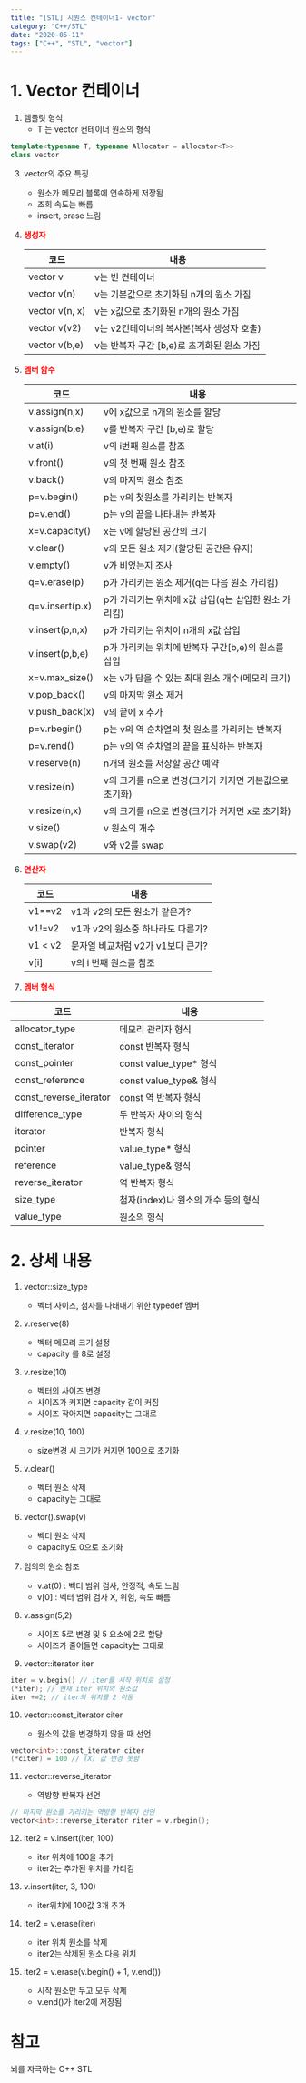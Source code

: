 ```yaml
---
title: "[STL] 시퀀스 컨테이너1- vector"
category: "C++/STL"
date: "2020-05-11"
tags: ["C++", "STL", "vector"]
---
```


# 1. Vector 컨테이너

1. 템플릿 형식
   - T 는 vector 컨테이너 원소의 형식

```cpp
template<typename T, typename Allocator = allocator<T>>
class vector
```

3. vector의 주요 특징

   - 원소가 메모리 블록에 연속하게 저장됨
   - 조회 속도는 빠름
   - insert, erase 느림

4. **<span style="color:red">생성자</span>**

   | 코드           | 내용                                       |
   | -------------- | ------------------------------------------ |
   | vector v       | v는 빈 컨테이너                            |
   | vector v(n)    | v는 기본값으로 초기화된 n개의 원소 가짐    |
   | vector v(n, x) | v는 x값으로 초기화된 n개의 원소 가짐       |
   | vector v(v2)   | v는 v2컨테이너의 복사본(복사 생성자 호출)  |
   | vector v(b,e)  | v는 반복자 구간 [b,e)로 초기화된 원소 가짐 |

5. **<span style="color:red">멤버 함수</span>**

   | 코드            | 내용                                                   |
   | --------------- | ------------------------------------------------------ |
   | v.assign(n,x)   | v에 x값으로 n개의 원소를 할당                          |
   | v.assign(b,e)   | v를 반복자 구간 [b,e)로 할당                           |
   | v.at(i)         | v의 i번째 원소를 참조                                  |
   | v.front()       | v의 첫 번째 원소 참조                                  |
   | v.back()        | v의 마지막 원소 참조                                   |
   | p=v.begin()     | p는 v의 첫원소를 가리키는 반복자                       |
   | p=v.end()       | p는 v의 끝을 나타내는 반복자                           |
   | x=v.capacity()  | x는 v에 할당된 공간의 크기                             |
   | v.clear()       | v의 모든 원소 제거(할당된 공간은 유지)                 |
   | v.empty()       | v가 비었는지 조사                                      |
   | q=v.erase(p)    | p가 가리키는 원소 제거(q는 다음 원소 가리킴)           |
   | q=v.insert(p.x) | p가 가리키는 위치에 x값 삽입(q는 삽입한 원소 가리킴)   |
   | v.insert(p,n,x) | p가 가리키는 위치이 n개의 x값 삽입                     |
   | v.insert(p,b,e) | p가 가리키는 위치에 반복자 구간[b,e)의 원소를 삽입     |
   | x=v.max_size()  | x는 v가 담을 수 있는 최대 원소 개수(메모리 크기)       |
   | v.pop_back()    | v의 마지막 원소 제거                                   |
   | v.push_back(x)  | v의 끝에 x 추가                                        |
   | p=v.rbegin()    | p는 v의 역 순차열의 첫 원소를 가리키는 반복자          |
   | p=v.rend()      | p는 v의 역 순차열의 끝을 표식하는 반복자               |
   | v.reserve(n)    | n개의 원소를 저장할 공간 예약                          |
   | v.resize(n)     | v의 크기를 n으로 변경(크기가 커지면 기본값으로 초기화) |
   | v.resize(n,x)   | v의 크기를 n으로 변경(크기가 커지면 x로 초기화)        |
   | v.size()        | v 원소의 개수                                          |
   | v.swap(v2)      | v와 v2를 swap                                          |

6. **<span style="color:red">연산자</span>**

   | 코드    | 내용                              |
   | ------- | --------------------------------- |
   | v1==v2  | v1과 v2의 모든 원소가 같은가?     |
   | v1!=v2  | v1과 v2의 원소중 하나라도 다른가? |
   | v1 < v2 | 문자열 비교처럼 v2가 v1보다 큰가? |
   | v[i]    | v의 i 번째 원소를 참조            |

7. **<span style="color:red">멤버 형식</span>**

| 코드                   | 내용                                |
| ---------------------- | ----------------------------------- |
| allocator_type         | 메모리 관리자 형식                  |
| const_iterator         | const 반복자 형식                   |
| const_pointer          | const value_type\* 형식             |
| const_reference        | const value_type& 형식              |
| const_reverse_iterator | const 역 반복자 형식                |
| difference_type        | 두 반복자 차이의 형식               |
| iterator               | 반복자 형식                         |
| pointer                | value_type\* 형식                   |
| reference              | value_type& 형식                    |
| reverse_iterator       | 역 반복자 형식                      |
| size_type              | 첨자(index)나 원소의 개수 등의 형식 |
| value_type             | 원소의 형식                         |

# 2. 상세 내용

1. vector<type>::size_type

   - 벡터 사이즈, 첨자를 나태내기 위한 typedef 멤버

2. v.reserve(8)

   - 벡터 메모리 크기 설정
   - capacity 를 8로 설정

3. v.resize(10)

   - 벡터의 사이즈 변경
   - 사이즈가 커지면 capacity 같이 커짐
   - 사이즈 작아지면 capacity는 그대로

4. v.resize(10, 100)

   - size변경 시 크기가 커지면 100으로 초기화

5. v.clear()

   - 벡터 원소 삭제
   - capacity는 그대로

6. vector<int>().swap(v)

   - 벡터 원소 삭제
   - capacity도 0으로 초기화

7. 임의의 원소 참조

   - v.at(0) : 벡터 범위 검사, 안정적, 속도 느림
   - v[0] : 벡터 범위 검사 X, 위험, 속도 빠름

8. v.assign(5,2)

   - 사이즈 5로 변경 및 5 요소에 2로 할당
   - 사이즈가 줄어들면 capacity는 그대로

9. vector<int>::iterator iter

```cpp
iter = v.begin() // iter를 시작 위치로 설정
(*iter); // 현재 iter 위치의 원소값
iter +=2; // iter의 위치를 2 이동
```

10. vector<int>::const_iterator citer
    - 원소의 값을 변경하지 않을 때 선언

```cpp
vector<int>::const_iterator citer
(*citer) = 100 // (X) 값 변경 못함
```

11. vector<int>::reverse_iterator
    - 역방향 반복자 선언

```cpp
// 마지막 원소를 가리키는 역방향 반복자 선언
vector<int>::reverse_iterator riter = v.rbegin();
```

12. iter2 = v.insert(iter, 100)

    - iter 위치에 100을 추가
    - iter2는 추가된 위치를 가리킴

13. v.insert(iter, 3, 100)

    - iter위치에 100값 3개 추가

14. iter2 = v.erase(iter)

    - iter 위치 원소를 삭제
    - iter2는 삭제된 원소 다음 위치

15. iter2 = v.erase(v.begin() + 1, v.end())
    - 시작 원소만 두고 모두 삭제
    - v.end()가 iter2에 저장됨

# 참고

뇌를 자극하는 C++ STL
